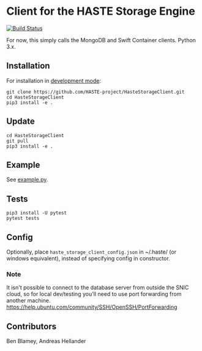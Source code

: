# Client for the HASTE Storage Engine

[![Build Status](https://travis-ci.org/HASTE-project/HasteStorageClient.svg?branch=master)](https://travis-ci.org/HASTE-project/HasteStorageClient)

For now, this simply calls the MongoDB and Swift Container clients. Python 3.x.

## Installation
For installation in [development mode](https://setuptools.readthedocs.io/en/latest/setuptools.html#development-mode):
```
git clone https://github.com/HASTE-project/HasteStorageClient.git
cd HasteStorageClient
pip3 install -e .
```

## Update
```
cd HasteStorageClient
git pull
pip3 install -e .
```

## Example
See [example.py](example.py).

## Tests

```
pip3 install -U pytest
pytest tests
```

## Config
Optionally, place `haste_storage_client_config.json` in ~/.haste/ (or windows equivalent),
instead of specifying config in constructor.

### Note
It isn't possible to connect to the database server from outside the SNIC cloud, so for local dev/testing you'll
need to use port forwarding from another machine. https://help.ubuntu.com/community/SSH/OpenSSH/PortForwarding


## Contributors
Ben Blamey, Andreas Hellander
